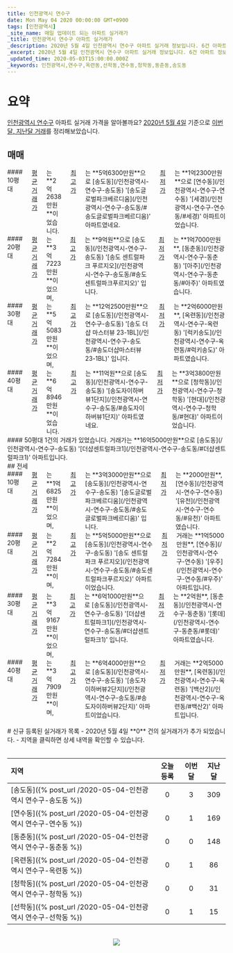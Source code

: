 ```yaml
---
title: 인천광역시 연수구
date: Mon May 04 2020 00:00:00 GMT+0900
tags: [인천광역시]
_site_name: 매일 업데이트 되는 아파트 실거래가
_title: 인천광역시 연수구 아파트 실거래가
_description: 2020년 5월 4일 인천광역시 연수구 아파트 실거래 정보입니다. 6건 아파트 정보가 있습니다.
_excerpt: 2020년 5월 4일 인천광역시 연수구 아파트 실거래 정보입니다. 6건 아파트 정보가 있습니다.
_updated_time: 2020-05-03T15:00:00.000Z
_keywords: 인천광역시,연수구,옥련동,선학동,연수동,청학동,동춘동,송도동
---
```



# 요약
<ins>인천광역시 연수구</ins> 아파트 실거래 가격을 알아볼까요? <ins>2020년 5월 4일</ins> 기준으로 <ins>이번달, 지난달 거래</ins>를 정리해보았습니다.

## 매매
<div class="container">
<div class="six columns" markdown="1">
#### 10평대
<ins>평균 거래가</ins>는 **2억2638만원**이었습니다. <ins>최고가</ins>는 **5억6300만원**으로 [송도동](/인천광역시-연수구-송도동) '[송도글로벌파크베르디움](/인천광역시-연수구-송도동/#송도글로벌파크베르디움)' 아파트였네요. <ins>최저가</ins>는 **1억2300만원**으로 [연수동](/인천광역시-연수구-연수동) '[세경](/인천광역시-연수구-연수동/#세경)' 아파트이었습니다.
</div>
<div class="six columns" markdown="1">
#### 20평대
<ins>평균 거래가</ins>는 **3억7223만원**이었으며, <ins>최고가</ins>는 **9억원**으로 [송도동](/인천광역시-연수구-송도동) '[송도 센트럴파크 푸르지오](/인천광역시-연수구-송도동/#송도센트럴파크푸르지오)' 입니다. <ins>최저가</ins>는 **1억7000만원**, [동춘동](/인천광역시-연수구-동춘동) '[아주](/인천광역시-연수구-동춘동/#아주)' 아파트였습니다.
</div>
</div>
<div class="container">
<div class="six columns" markdown="1">
#### 30평대
<ins>평균 거래가</ins>는 **5억5083만원**이었으며, <ins>최고가</ins>는 **12억2500만원**으로 [송도동](/인천광역시-연수구-송도동) '[송도 더샵 마스터뷰 23-1BL](/인천광역시-연수구-송도동/#송도더샵마스터뷰23-1BL)' 입니다. <ins>최저가</ins>는 **2억6000만원**, [옥련동](/인천광역시-연수구-옥련동) '[럭키송도](/인천광역시-연수구-옥련동/#럭키송도)' 아파트였습니다.
</div>
<div class="six columns" markdown="1">
#### 40평대
<ins>평균 거래가</ins>는 **6억8946만원**이었습니다. <ins>최고가</ins>는 **11억원**으로 [송도동](/인천광역시-연수구-송도동) '[송도자이하버뷰1단지](/인천광역시-연수구-송도동/#송도자이하버뷰1단지)' 아파트였네요. <ins>최저가</ins>는 **3억3800만원**으로 [청학동](/인천광역시-연수구-청학동) '[현대](/인천광역시-연수구-청학동/#현대)' 아파트이었습니다.
</div>
</div>
<div class="container">
<div class="twelve columns" markdown="1">
#### 50평대
1건의 거래가 있었습니다. 거래가는 **16억5000만원**으로 [송도동](/인천광역시-연수구-송도동) '[더샵센트럴파크1](/인천광역시-연수구-송도동/#더샵센트럴파크1)' 아파트입니다.
</div>
</div>
## 전세
<div class="container">
<div class="six columns" markdown="1">
#### 10평대
<ins>평균 거래가</ins>는 **1억6825만원**이었으며, <ins>최고가</ins>는 **3억3000만원**으로 [송도동](/인천광역시-연수구-송도동) '[송도글로벌파크베르디움](/인천광역시-연수구-송도동/#송도글로벌파크베르디움)' 입니다. <ins>최저가</ins>는 **2000만원**, [연수동](/인천광역시-연수구-연수동) '[유천](/인천광역시-연수구-연수동/#유천)' 아파트였습니다.
</div>
<div class="six columns" markdown="1">
#### 20평대
<ins>평균 거래가</ins>는 **2억7284만원**이며, <ins>최고가</ins>는 **5억5000만원**으로 [송도동](/인천광역시-연수구-송도동) '[송도 센트럴파크 푸르지오](/인천광역시-연수구-송도동/#송도센트럴파크푸르지오)' 아파트이었습니다. <ins>최저가</ins> 거래는 **1억5000만원**, [연수동](/인천광역시-연수구-연수동) '[우주](/인천광역시-연수구-연수동/#우주)' 아파트입니다.
</div>
</div>
<div class="container">
<div class="six columns" markdown="1">
#### 30평대
<ins>평균 거래가</ins>는 **3억9167만원**이었으며, <ins>최고가</ins>는 **6억1000만원**으로 [송도동](/인천광역시-연수구-송도동) '[더샵센트럴파크1](/인천광역시-연수구-송도동/#더샵센트럴파크1)' 입니다. <ins>최저가</ins>는 **2억원**, [동춘동](/인천광역시-연수구-동춘동) '[롯데](/인천광역시-연수구-동춘동/#롯데)' 아파트였습니다.
</div>
<div class="six columns" markdown="1">
#### 40평대
<ins>평균 거래가</ins>는 **3억7909만원**이며, <ins>최고가</ins>는 **6억4000만원**으로 [송도동](/인천광역시-연수구-송도동) '[송도자이하버뷰2단지](/인천광역시-연수구-송도동/#송도자이하버뷰2단지)' 아파트이었습니다. <ins>최저가</ins> 거래는 **2억5000만원**, [옥련동](/인천광역시-연수구-옥련동) '[백산2](/인천광역시-연수구-옥련동/#백산2)' 아파트입니다.
</div>
</div>


<br>
# 신규 등록된 실거래가 목록
- 2020년 5월 4일 **0** 건의 실거래가가 추가 되었습니다.
- 지역을 클릭하면 상세 내역을 확인할 수 있습니다.
<br><br>

| 지역 | 오늘 등록 | 이번달 | 지난달 |
|:---|:---:|:---:|:---:|
| [송도동]({% post_url /2020-05-04-인천광역시 연수구-송도동 %}) | 0 | 3 | 309|
| [연수동]({% post_url /2020-05-04-인천광역시 연수구-연수동 %}) | 0 | 1 | 169|
| [동춘동]({% post_url /2020-05-04-인천광역시 연수구-동춘동 %}) | 0 | 0 | 148|
| [옥련동]({% post_url /2020-05-04-인천광역시 연수구-옥련동 %}) | 0 | 1 | 86|
| [청학동]({% post_url /2020-05-04-인천광역시 연수구-청학동 %}) | 0 | 0 | 31|
| [선학동]({% post_url /2020-05-04-인천광역시 연수구-선학동 %}) | 0 | 1 | 15|

<p align="center"><br><img src="https://via.placeholder.com/700x120"><br></p>
